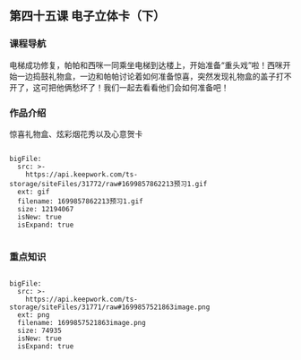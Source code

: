## 第四十五课 电子立体卡（下）
### 课程导航
电梯成功修复，帕帕和西咪一同乘坐电梯到达楼上，开始准备“重头戏”啦！西咪开始一边捣鼓礼物盒，一边和帕帕讨论着如何准备惊喜，突然发现礼物盒的盖子打不开了，这可把他俩愁坏了！我们一起去看看他们会如何准备吧！

### 作品介绍
惊喜礼物盒、炫彩烟花秀以及心意贺卡

 
 
```@BigFile

bigFile:
  src: >-
    https://api.keepwork.com/ts-storage/siteFiles/31772/raw#1699857862213预习1.gif
  ext: gif
  filename: 1699857862213预习1.gif
  size: 12194067
  isNew: true
  isExpand: true
          
```



 
 
### 重点知识
 
 
 
```@BigFile

bigFile:
  src: >-
    https://api.keepwork.com/ts-storage/siteFiles/31771/raw#1699857521863image.png
  ext: png
  filename: 1699857521863image.png
  size: 74935
  isNew: true
  isExpand: true
          
```
